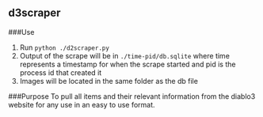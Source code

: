 d3scraper
---------

###Use
1. Run `python ./d2scraper.py`
1. Output of the scrape will be in `./time-pid/db.sqlite` where time represents a timestamp for when the scrape started and pid is the process id that created it
1. Images will be located in the same folder as the db file

###Purpose
To pull all items and their relevant information from the diablo3 website for any use in an easy to use format.